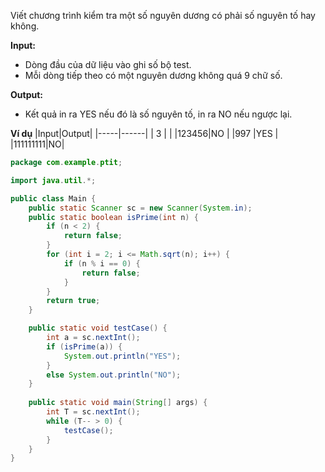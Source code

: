 Viết chương trình kiểm tra một số nguyên dương có phải số nguyên tố hay không. 

**Input:**
- Dòng đầu của dữ liệu vào ghi số bộ test. 
- Mỗi dòng tiếp theo có một nguyên dương không quá 9 chữ số.

**Output:**
- Kết quả in ra YES nếu đó là số nguyên tố, in ra NO nếu ngược lại.

**Ví dụ**
|Input|Output|
|-----|------|
| 3   |      |
|123456|NO   |
|997  |YES   |
|111111111|NO|

```java
package com.example.ptit;

import java.util.*;

public class Main {
    public static Scanner sc = new Scanner(System.in);
    public static boolean isPrime(int n) {
        if (n < 2) {
            return false;
        }
        for (int i = 2; i <= Math.sqrt(n); i++) {
            if (n % i == 0) {
                return false;
            }
        }
        return true;
    }

    public static void testCase() {
        int a = sc.nextInt();
        if (isPrime(a)) {
            System.out.println("YES");
        }
        else System.out.println("NO");
    }
    
    public static void main(String[] args) {
        int T = sc.nextInt();
        while (T-- > 0) {
            testCase();
        }
    }
}
```

